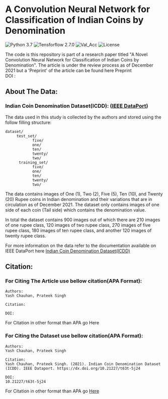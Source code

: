 # A Convolution Neural Network for Classification of Indian Coins by Denomination

![Python 3.7](https://img.shields.io/badge/Python-3.7-yellow) ![Tensforflow 2.7.0](https://img.shields.io/badge/Tensorflow-2.7.0-blue) ![Val_Acc](https://img.shields.io/badge/Validation%20Acc.-90.62%25-red) ![License](https://img.shields.io/badge/License-CC%20BY%204.0-orange)

The code is this repository is part of a research paper titled "A Novel Convolution Neural Network for Classification of Indian Coins by Denomination". The article is under the review process as of December 2021 but a 'Preprint' of the article can be found here Preprint\
DOI : 
 
## About The Data:

### Indian Coin Denomination Dataset(ICDD): ([IEEE DataPort](https://ieee-dataport.org/documents/indian-coin-denomination-dataset-icdd))

The data used in this study is collected by the authors and stored using the follow filling structure:

``` 
dataset/
     test_set/
            five/
            one/
            ten/
            twenty/
            two/
      training_set/
            five/
            one/
            ten/
            twenty/
            two/
 ```
The data contains images of One (1), Two (2), Five (5), Ten (10), and Twenty (20) Rupee coins in Indian denomination and their variations that are in circulation as of December 2021. The dataset only contains images of one side of each coin (Tail side) which contains the denomination value.

In total the dataset contains 900 images out of which there are 210 images of one rupee class, 120 images of two rupee class, 270 images of five rupee class, 180 images of ten rupee class, and another 120 images of twenty rupee class.

For more information on the data refer to the documentation available on IEEE DataPort here [Indian Coin Denomination Dataset(ICDD)](https://ieee-dataport.org/documents/indian-coin-denomination-dataset-icdd)


## Citation:

### For Citing The Article use bellow citation(APA Format):

```
Authors:
Yash Chauhan, Prateek Singh
    
Citation: 

DOI:
```
For Citation in other format than APA go Here

### For Citing the Dataset use bellow citation(APA Format):

```
Authors:
Yash Chauhan, Prateek Singh
    
Citation:
Yash Chauhan, Prateek Singh. (2021). Indian Coin Denomination Dataset (ICDD). IEEE Dataport. https://dx.doi.org/10.21227/t63t-5j24
    
DOI:
10.21227/t63t-5j24
```

For Citation in other format than APA go [Here](https://ieee-dataport.org/documents/indian-coin-denomination-dataset-icdd)

